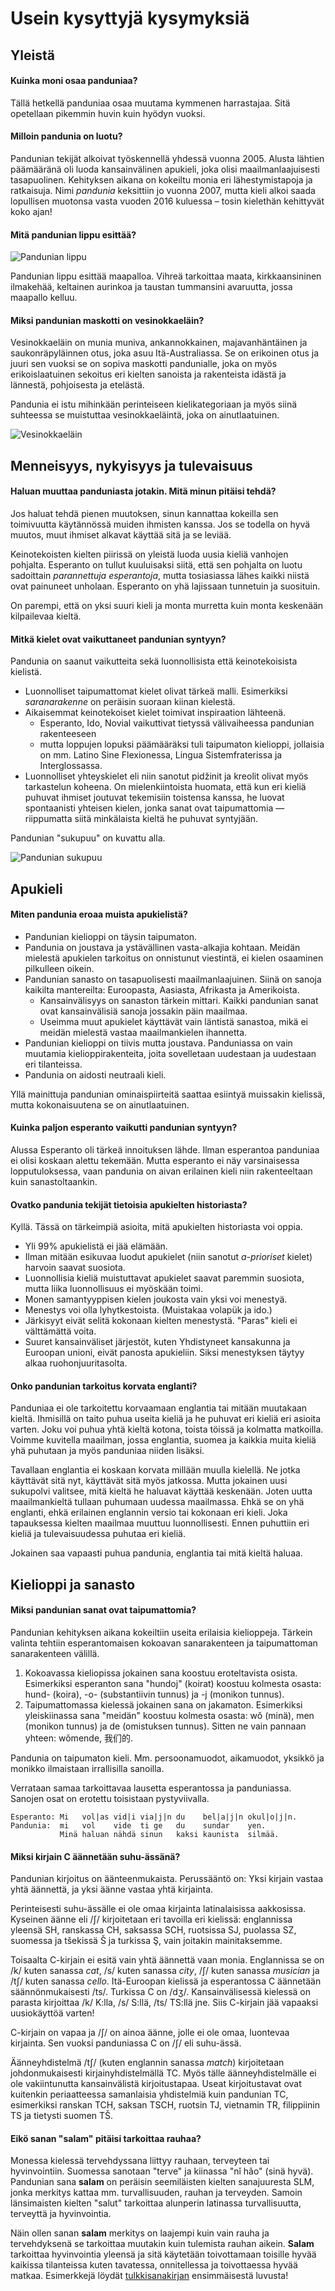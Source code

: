 Usein kysyttyjä kysymyksiä
==========================

## Yleistä

#### Kuinka moni osaa panduniaa?

Tällä hetkellä panduniaa osaa muutama kymmenen harrastajaa. Sitä opetellaan pikemmin huvin kuin hyödyn vuoksi.

#### Milloin pandunia on luotu?

Pandunian tekijät alkoivat työskennellä yhdessä vuonna 2005. Alusta lähtien päämääränä oli luoda kansainvälinen apukieli, joka olisi maailmanlaajuisesti tasapuolinen. Kehityksen aikana on kokeiltu monia eri lähestymistapoja ja ratkaisuja. Nimi _pandunia_ keksittiin jo vuonna 2007, mutta kieli alkoi saada lopullisen muotonsa vasta vuoden 2016 kuluessa – tosin kielethän kehittyvät koko ajan!

#### Mitä pandunian lippu esittää?

![](http://www.pandunia.info/kuvat/bandera.png "Pandunian lippu")

Pandunian lippu esittää maapalloa. Vihreä tarkoittaa maata, kirkkaansininen ilmakehää, keltainen aurinkoa ja taustan tummansini avaruutta, jossa maapallo kelluu.

#### Miksi pandunian maskotti on vesinokkaeläin?

Vesinokkaeläin on munia muniva, ankannokkainen, majavanhäntäinen ja saukonräpyläinnen otus, joka asuu Itä-Australiassa. Se on erikoinen otus ja juuri sen vuoksi se on sopiva maskotti pandunialle, joka on myös erikoislaatuinen sekoitus eri kielten sanoista ja rakenteista idästä ja lännestä, pohjoisesta ja etelästä.

Pandunia ei istu mihinkään perinteiseen kielikategoriaan ja myös siinä suhteessa se muistuttaa vesinokkaeläintä, joka on ainutlaatuinen.

![](http://www.pandunia.info/kuvat/platypusbandera.png "Vesinokkaeläin")


## Menneisyys, nykyisyys ja tulevaisuus

#### Haluan muuttaa panduniasta jotakin. Mitä minun pitäisi tehdä?

Jos haluat tehdä pienen muutoksen, sinun kannattaa kokeilla sen toimivuutta käytännössä muiden ihmisten kanssa. Jos se todella on hyvä muutos, muut ihmiset alkavat käyttää sitä ja se leviää.

Keinotekoisten kielten piirissä on yleistä luoda uusia kieliä vanhojen pohjalta. Esperanto on tullut kuuluisaksi siitä, että sen pohjalta on luotu sadoittain _parannettuja esperantoja_, mutta tosiasiassa lähes kaikki niistä ovat painuneet unholaan. Esperanto on yhä lajissaan tunnetuin ja suosituin.

On parempi, että on yksi suuri kieli ja monta murretta kuin monta keskenään kilpailevaa kieltä.

#### Mitkä kielet ovat vaikuttaneet pandunian syntyyn?

Pandunia on saanut vaikutteita sekä luonnollisista että keinotekoisista kielistä.

- Luonnolliset taipumattomat kielet olivat tärkeä malli. Esimerkiksi _saranarakenne_ on peräisin suoraan kiinan kielestä.
- Aikaisemmat keinotekoiset kielet toimivat inspiraation lähteenä.
    - Esperanto, Ido, Novial vaikuttivat tietyssä välivaiheessa pandunian rakenteeseen
    - mutta loppujen lopuksi päämääräksi tuli taipumaton kielioppi, jollaisia on mm. Latino Sine Flexionessa, Lingua Sistemfraterissa ja Interglossassa.
- Luonnolliset yhteyskielet eli niin sanotut pidžinit ja kreolit olivat myös tarkastelun koheena. On mielenkiintoista huomata, että kun eri kieliä puhuvat ihmiset joutuvat tekemisiin toistensa kanssa, he luovat spontaanisti yhteisen kielen, jonka sanat ovat taipumattomia — riippumatta siitä minkälaista kieltä he puhuvat syntyjään.

Pandunian "sukupuu" on kuvattu alla.

![](http://www.pandunia.info/sura/familytree.gif "Pandunian sukupuu")



## Apukieli

<!--
#### What is a worldlang?

A worldlang is a constructed interlanguage that borrows its words, speech sounds and possibly grammar from different language families of the world. There are many worldlangs. Some of them are listed [here](http://www.kupsala.net/risto/tekokieli/worldlangs.html).
-->

#### Miten pandunia eroaa muista apukielistä?

- Pandunian kielioppi on täysin taipumaton.
- Pandunia on joustava ja ystävällinen vasta-alkajia kohtaan. Meidän mielestä apukielen tarkoitus on onnistunut viestintä, ei kielen osaaminen pilkulleen oikein.
- Pandunian sanasto on tasapuolisesti maailmanlaajuinen. Siinä on sanoja kaikilta mantereilta: Euroopasta, Aasiasta, Afrikasta ja Amerikoista.
    - Kansainvälisyys on sanaston tärkein mittari. Kaikki pandunian sanat ovat kansainvälisiä sanoja jossakin päin maailmaa.
    - Useimma muut apukielet käyttävät vain läntistä sanastoa, mikä ei meidän mielestä vastaa maailmankielen ihannetta.
- Pandunian kielioppi on tiivis mutta joustava. Panduniassa on vain muutamia kielioppirakenteita, joita sovelletaan uudestaan ja uudestaan eri tilanteissa.
- Pandunia on aidosti neutraali kieli.

Yllä mainittuja pandunian ominaispiirteitä saattaa esiintyä muissakin kielissä, mutta kokonaisuutena se on ainutlaatuinen.


#### Kuinka paljon esperanto vaikutti pandunian syntyyn?

Alussa Esperanto oli tärkeä innoituksen lähde. Ilman esperantoa panduniaa ei olisi koskaan alettu tekemään. Mutta esperanto ei näy varsinaisessa lopputuloksessa, vaan pandunia on aivan erilainen kieli niin rakenteeltaan kuin sanastoltaankin.


#### Ovatko pandunia tekijät tietoisia apukielten historiasta?

Kyllä. Tässä on tärkeimpiä asioita, mitä apukielten historiasta voi oppia.

- Yli 99% apukielistä ei jää elämään.
- Ilman mitään esikuvaa luodut apukielet (niin sanotut _a-prioriset_ kielet) harvoin saavat suosiota.
- Luonnollisia kieliä muistuttavat apukielet saavat paremmin suosiota, mutta liika luonnollisuus ei myöskään toimi.
- Monen samantyyppisen kielen joukosta vain yksi voi menestyä.
- Menestys voi olla lyhytkestoista. (Muistakaa volapük ja ido.)
- Järkisyyt eivät selitä kokonaan kielten menestystä. "Paras" kieli ei välttämättä voita.
- Suuret kansainväliset järjestöt, kuten Yhdistyneet kansakunna ja Euroopan unioni, eivät panosta apukieliin. Siksi menestyksen täytyy alkaa ruohonjuuritasolta.


#### Onko pandunian tarkoitus korvata englanti?

Panduniaa ei ole tarkoitettu korvaamaan englantia tai mitään muutakaan kieltä. Ihmisillä on taito puhua useita kieliä ja he puhuvat eri kieliä eri asioita varten. Joku voi puhua yhtä kieltä kotona, toista töissä ja kolmatta matkoilla. Voimme kuvitella maailman, jossa englantia, suomea ja kaikkia muita kieliä yhä puhutaan ja myös panduniaa niiden lisäksi.

Tavallaan englantia ei koskaan korvata millään muulla kielellä. Ne jotka käyttävät sitä nyt, käyttävät sitä myös jatkossa. Mutta jokainen uusi sukupolvi valitsee, mitä kieltä he haluavat käyttää keskenään. Joten uutta maailmankieltä tullaan puhumaan uudessa maailmassa. Ehkä se on yhä englanti, ehkä erilainen englannin versio tai kokonaan eri kieli. Joka tapauksessa kielten maailmaa muuttuu luonnollisesti. Ennen puhuttiin eri kieliä ja tulevaisuudessa puhutaa eri kieliä.

Jokainen saa vapaasti puhua pandunia, englantia tai mitä kieltä haluaa.




## Kielioppi ja sanasto

#### Miksi pandunian sanat ovat taipumattomia?

Pandunian kehityksen aikana kokeiltiin useita erilaisia kielioppeja. Tärkein valinta tehtiin esperantomaisen kokoavan sanarakenteen ja taipumattoman sanarakenteen välillä.

1. Kokoavassa kieliopissa jokainen sana koostuu eroteltavista osista. Esimerkiksi esperanton sana "hundoj" (koirat) koostuu kolmesta osasta: hund- (koira), -o- (substantiivin tunnus) ja -j (monikon tunnus).
2. Taipumattomassa kielessä jokainen sana on jakamaton. Esimerkiksi yleiskiinassa sana "meidän" koostuu kolmesta osasta: wǒ (minä), men (monikon tunnus) ja de (omistuksen tunnus). Sitten ne vain pannaan yhteen: wǒmende, 我们的.

Pandunia on taipumaton kieli. Mm. persoonamuodot, aikamuodot, yksikkö ja monikko ilmaistaan irrallisilla sanoilla.

Verrataan samaa tarkoittavaa lausetta esperantossa ja panduniassa. Sanojen osat on erotettu toisistaan pystyviivalla.

    Esperanto: Mi   vol|as vid|i via|j|n du    bel|a|j|n okul|o|j|n.
    Pandunia:  mi   vol    vide  ti ge   du    sundar    yen.
               Minä haluan nähdä sinun   kaksi kaunista  silmää.

#### Miksi kirjain C äännetään suhu-ässänä?

Pandunian kirjoitus on äänteenmukaista. Perussääntö on: Yksi kirjain vastaa yhtä äännettä, ja yksi äänne vastaa yhtä kirjainta.

Perinteisesti suhu-ässälle ei ole omaa kirjainta latinalaisissa aakkosissa. Kyseinen äänne eli /ʃ/ kirjoitetaan eri tavoilla eri kielissä: englannissa yleensä SH, ranskassa CH, saksassa SCH, ruotsissa SJ, puolassa SZ, suomessa ja tšekissä Š ja turkissa Ş, vain joitakin mainitaksemme.

Toisaalta C-kirjain ei esitä vain yhtä äännettä vaan monia. Englannissa se on /k/ kuten sanassa _cat_, /s/ kuten sanassa _city_, /ʃ/ kuten sanassa _musician_ ja /tʃ/ kuten sanassa _cello_. Itä-Euroopan kielissä ja esperantossa C äännetään säännönmukaisesti /ts/. Turkissa C on /dʒ/. Kansainvälisessä kielessä on parasta kirjoittaa /k/ K:lla, /s/ S:llä, /ts/ TS:llä jne. Siis C-kirjain jää vapaaksi uusiokäyttöä varten!

C-kirjain on vapaa ja /ʃ/ on ainoa äänne, jolle ei ole omaa, luontevaa kirjainta. Sen vuoksi panduniassa C on /ʃ/ eli suhu-ässä.

Äänneyhdistelmä /tʃ/ (kuten englannin sanassa _match_) kirjoitetaan johdonmukaisesti kirjainyhdistelmällä TC. Myös tälle äänneyhdistelmälle ei ole vakiintunutta kansainvälistä kirjoitustapaa. Useat kirjoitustavat ovat kuitenkin periaatteessa samanlaisia yhdistelmiä kuin pandunian TC, esimerkiksi ranskan TCH, saksan TSCH, ruotsin TJ, vietnamin TR, filippiinin TS ja tietysti suomen TŠ.


#### Eikö sanan "salam" pitäisi tarkoittaa rauhaa?

Monessa kielessä tervehdyssana liittyy rauhaan, terveyteen tai hyvinvointiin. Suomessa sanotaan "terve" ja kiinassa "nǐ hǎo" (sinä hyvä). Pandunian sana **salam** on peräisin seemiläisten kielten sanajuuresta SLM, jonka merkitys kattaa mm. turvallisuuden, rauhan ja terveyden. Samoin länsimaisten kielten "salut" tarkoittaa alunperin latinassa turvallisuutta, terveyttä ja hyvinvointia.

Näin ollen sanan **salam** merkitys on laajempi kuin vain rauha ja tervehdyksenä se tarkoittaa muutakin kuin tulemista rauhan aikein. **Salam** tarkoittaa hyvinvointia yleensä ja sitä käytetään toivottamaan toisille hyvää kaikissa tilanteissa kuten tavatessa, onnitellessa ja toivottaessa hyvää matkaa. Esimerkkejä löydät [tulkkisanakirjan](jumla.md) ensimmäisestä luvusta!


